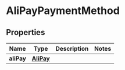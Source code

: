 
# AliPayPaymentMethod

## Properties
Name | Type | Description | Notes
------------ | ------------- | ------------- | -------------
**aliPay** | [**AliPay**](AliPay.md) |  | 



